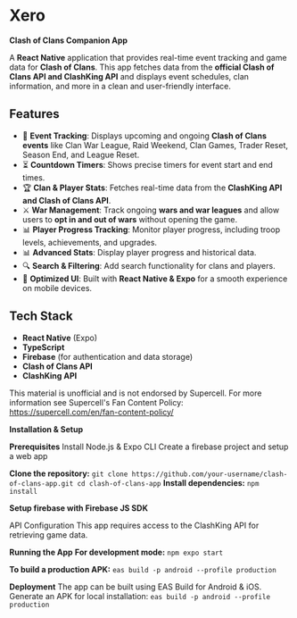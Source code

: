 # Xero

**Clash of Clans Companion App**

A **React Native** application that provides real-time event tracking and game data for **Clash of Clans**. This app fetches data from the **official Clash of Clans API and ClashKing API** and displays event schedules, clan information, and more in a clean and user-friendly interface.

## Features

- 📅 **Event Tracking**: Displays upcoming and ongoing **Clash of Clans events** like Clan War League, Raid Weekend, Clan Games, Trader Reset, Season End, and League Reset.
- ⏳ **Countdown Timers**: Shows precise timers for event start and end times.
- 🏆 **Clan & Player Stats**: Fetches real-time data from the **ClashKing API and Clash of Clans API**.
- ⚔️ **War Management**: Track ongoing **wars and war leagues** and allow users to **opt in and out of wars** without opening the game.
- 📊 **Player Progress Tracking**: Monitor player progress, including troop levels, achievements, and upgrades.
- 📊 **Advanced Stats**: Display player progress and historical data.
- 🔍 **Search & Filtering**: Add search functionality for clans and players.
- 📱 **Optimized UI**: Built with **React Native & Expo** for a smooth experience on mobile devices.

## Tech Stack
- **React Native** (Expo)
- **TypeScript**
- **Firebase** (for authentication and data storage)
- **Clash of Clans API**
- **ClashKing API**

This material is unofficial and is not endorsed by Supercell. For more information see Supercell's Fan Content Policy: https://supercell.com/en/fan-content-policy/

**Installation & Setup**

**Prerequisites**
Install Node.js & Expo CLI
Create a firebase project and setup a web app

**Clone the repository:**
`git clone https://github.com/your-username/clash-of-clans-app.git
cd clash-of-clans-app`
**Install dependencies:**
`npm install`

**Setup firebase with Firebase JS SDK**

API Configuration
This app requires access to the ClashKing API for retrieving game data.

**Running the App**
**For development mode:**
`npm expo start`

**To build a production APK:**
`eas build -p android --profile production`

**Deployment**
The app can be built using EAS Build for Android & iOS.
Generate an APK for local installation:
`eas build -p android --profile production`
